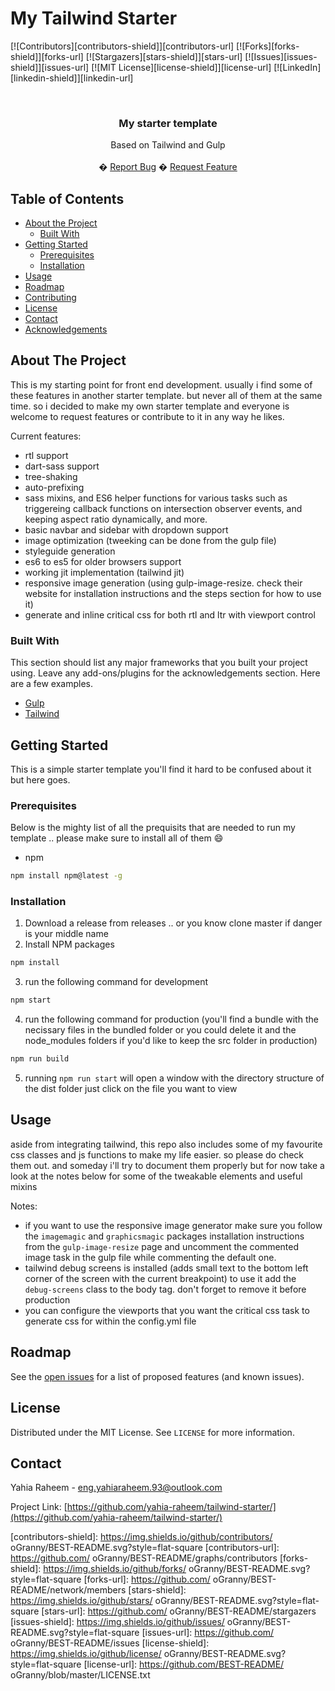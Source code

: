# My Tailwind Starter

<!--
repo name: tailwind-starter
description: My starter template based on tailwind and gulp!
github name:  yahia-raheem
email: eng.yahiaraheem.93@outlook.com
-->

<!-- PROJECT SHIELDS -->
[![Contributors][contributors-shield]][contributors-url]
[![Forks][forks-shield]][forks-url]
[![Stargazers][stars-shield]][stars-url]
[![Issues][issues-shield]][issues-url]
[![MIT License][license-shield]][license-url]
[![LinkedIn][linkedin-shield]][linkedin-url]



<!-- PROJECT LOGO -->
<br />
<p align="center">
    <h3 align="center">My starter template</h3>
    <p align="center">
        Based on Tailwind and Gulp
        <br />
        <br />
        �
        <a href="https://github.com/yahia-raheem/tailwind-starter/issues">Report Bug</a>
        �
        <a href="https://github.com/yahia-raheem/tailwind-starter/issues">Request Feature</a>
    </p>
</p>



<!-- TABLE OF CONTENTS -->
## Table of Contents

* [About the Project](#about-the-project)
    * [Built With](#built-with)
* [Getting Started](#getting-started)
    * [Prerequisites](#prerequisites)
    * [Installation](#installation)
* [Usage](#usage)
* [Roadmap](#roadmap)
* [Contributing](#contributing)
* [License](#license)
* [Contact](#contact)
* [Acknowledgements](#acknowledgements)



<!-- ABOUT THE PROJECT -->
## About The Project

This is my starting point for front end development. usually i find some of these features in another starter template. but never all of them at the same time. so i decided to make my own starter template and everyone is welcome to request features or contribute to it in any way he likes.

Current features:
* rtl support
* dart-sass support
* tree-shaking
* auto-prefixing
* sass mixins, and ES6 helper functions for various tasks such as triggereing callback functions on intersection observer events, and keeping aspect ratio dynamically, and more.
* basic navbar and sidebar with dropdown support
* image optimization (tweeking can be done from the gulp file)
* styleguide generation
* es6 to es5 for older browsers support
* working jit implementation (tailwind jit)
* responsive image generation (using gulp-image-resize. check their website for installation instructions and the steps section for how to use it)
* generate and inline critical css for both rtl and ltr with viewport control

### Built With
This section should list any major frameworks that you built your project using. Leave any add-ons/plugins for the acknowledgements section. Here are a few examples.
* [Gulp](https://gulpjs.com/)
* [Tailwind](https://tailwindcss.com/)



<!-- GETTING STARTED -->
## Getting Started

This is a simple starter template you'll find it hard to be confused about it but here goes.

### Prerequisites

Below is the mighty list of all the prequisits that are needed to run my template .. please make sure to install all of them :smile:
* npm
```sh
npm install npm@latest -g
```

### Installation

1. Download a release from releases .. or you know clone master if danger is your middle name
2. Install NPM packages
```sh
npm install
```
3. run the following command for development
```sh
npm start
```
4. run the following command for production (you'll find a bundle with the necissary files in the bundled folder or you could delete it and the node_modules folders if you'd like to keep the src folder in production)
```sh
npm run build
```
5. running `npm run start` will open a window with the directory structure of the dist folder just click on the file you want to view



<!-- USAGE EXAMPLES -->
## Usage

aside from integrating tailwind, this repo also includes some of my favourite css classes and js functions to make my life easier. so please do check them out. and someday i'll try to document them properly but for now take a look at the notes below for some of the tweakable elements and useful mixins

Notes:
* if you want to use the responsive image generator make sure you follow the `imagemagic` and `graphicsmagic` packages installation instructions from the `gulp-image-resize` page and uncomment the commented image task in the gulp file while commenting the default one.
* tailwind debug screens is installed (adds small text to the bottom left corner of the screen with the current breakpoint) to use it add the `debug-screens` class to the body tag. don't forget to remove it before production
* you can configure the viewports that you want the critical css task to generate css for within the config.yml file



<!-- ROADMAP -->
## Roadmap

See the [open issues](tailwind-starter/issues) for a list of proposed features (and known issues).


<!-- LICENSE -->
## License

Distributed under the MIT License. See `LICENSE` for more information.



<!-- CONTACT -->
## Contact

Yahia Raheem - eng.yahiaraheem.93@outlook.com

Project Link: [https://github.com/yahia-raheem/tailwind-starter/](https://github.com/yahia-raheem/tailwind-starter/)



<!-- MARKDOWN LINKS & IMAGES -->
<!-- https://www.markdownguide.org/basic-syntax/#reference-style-links -->
[contributors-shield]: https://img.shields.io/github/contributors/ oGranny/BEST-README.svg?style=flat-square
[contributors-url]: https://github.com/ oGranny/BEST-README/graphs/contributors
[forks-shield]: https://img.shields.io/github/forks/ oGranny/BEST-README.svg?style=flat-square
[forks-url]: https://github.com/ oGranny/BEST-README/network/members
[stars-shield]: https://img.shields.io/github/stars/ oGranny/BEST-README.svg?style=flat-square
[stars-url]: https://github.com/ oGranny/BEST-README/stargazers
[issues-shield]: https://img.shields.io/github/issues/ oGranny/BEST-README.svg?style=flat-square
[issues-url]: https://github.com/ oGranny/BEST-README/issues
[license-shield]: https://img.shields.io/github/license/ oGranny/BEST-README.svg?style=flat-square
[license-url]: https://github.com/BEST-README/ oGranny/blob/master/LICENSE.txt
